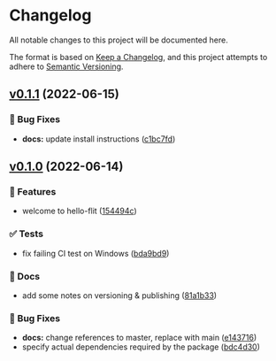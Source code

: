 # Changelog

All notable changes to this project will be documented here.

The format is based on [Keep a Changelog](https://keepachangelog.com/en/1.0.0/), and this project attempts to adhere to [Semantic Versioning](https://semver.org/spec/v2.0.0.html).

## [v0.1.1](https://github.com/engineervix/hello-flit/compare/v0.1.0...v0.1.1) (2022-06-15)


### 🐛 Bug Fixes

* **docs:** update install instructions ([c1bc7fd](https://github.com/engineervix/hello-flit/commit/c1bc7fd244a9fa266be08e04f7a5f7dc499e12fc))

## [v0.1.0](https://github.com/engineervix/hello-flit/compare/v0.0.0...v0.1.0) (2022-06-14)


### 🚀 Features

* welcome to hello-flit ([154494c](https://github.com/engineervix/hello-flit/commit/154494cd066e6e6c692bbccb0f8441ffc8ee43fa))


### ✅ Tests

* fix failing CI test on Windows ([bda9bd9](https://github.com/engineervix/hello-flit/commit/bda9bd977d486cb1014a84f585baae4b25f59636))


### 📝 Docs

* add some notes on versioning & publishing ([81a1b33](https://github.com/engineervix/hello-flit/commit/81a1b333d6b018b069477315bf2d6a59b81c9751))


### 🐛 Bug Fixes

* **docs:** change references to master, replace with main ([e143716](https://github.com/engineervix/hello-flit/commit/e1437165a936d116d6b7f365d68fd108cc8c6261))
* specify actual dependencies required by the package ([bdc4d30](https://github.com/engineervix/hello-flit/commit/bdc4d3050b82c572e544ff1d4cf12f3d91fade7f))

